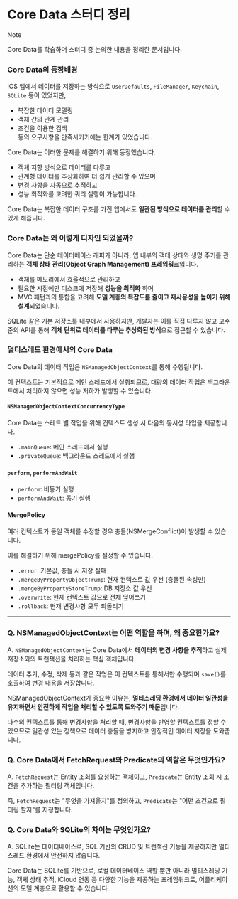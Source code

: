 # Core Data 스터디 정리

> [!NOTE]
> Core Data를 학습하며 스터디 중 논의한 내용을 정리한 문서입니다.

### Core Data의 등장배경
iOS 앱에서 데이터를 저장하는 방식으로 `UserDefaults`, `FileManager`, `Keychain`, `SQLite` 등이 있었지만, 
- 복잡한 데이터 모델링
- 객체 간의 관계 관리
- 조건을 이용한 검색    
등의 요구사항을 만족시키기에는 한계가 있었습니다.

Core Data는 이러한 문제를 해결하기 위해 등장했습니다.
- 객체 지향 방식으로 데이터를 다루고
- 관계형 데이터를 추상화하여 더 쉽게 관리할 수 있으며
- 변경 사항을 자동으로 추적하고
- 성능 최적화를 고려한 쿼리 실행이 가능합니다.

Core Data는 복잡한 데이터 구조를 가진 앱에서도 **일관된 방식으로 데이터를 관리**할 수 있게 해줍니다.


### Core Data는 왜 이렇게 디자인 되었을까?

Core Data는 단순 데이터베이스 래퍼가 아니라, 앱 내부의 객테 상태와 생명 주기를 관리하는 **객체 상태 관리(Object Graph Management) 프레임워크**입니다.

- 객체를 메모리에서 효율적으로 관리하고
- 필요한 시점에만 디스크에 저장해 **성능을 최적화** 하며
- MVC 패턴과의 통합을 고려해 **모델 계층의 복잡도를 줄이고 재사용성을 높이기 위해 설계**되었습니다.

SQLite 같은 기본 저장소를 내부에서 사용하지만, 개발자는 이를 직접 다루지 않고 고수준의 API를 통해 **객체 단위로 데이터를 다루는 추상화된 방식**으로 접근할 수 있습니다.


### 멀티스레드 환경에서의 Core Data

Core Data의 데이터 작업은 `NSManagedObjectContext`를 통해 수행됩니다. 

이 컨텍스트는 기본적으로 메인 스레드에서 실행되므로, 대량의 데이터 작업은 백그라운드에서 처리하지 않으면 성능 저하가 발생할 수 있습니다.

#### `NSManagedObjectContextConcurrencyType`
Core Data는 스레드 별 작업을 위해 컨텍스트 생성 시 다음의 동시성 타입을 제공합니다.
- `.mainQueue`: 메인 스레드에서 실행
- `.privateQueue`: 백그라운드 스레드에서 실행
  
#### `perform`, `performAndWait`
- `perform`: 비동기 실행
- `performAndWait`: 동기 실행

#### MergePolicy
여러 컨텍스트가 동일 객체를 수정할 경우 충돌(NSMergeConflict)이 발생할 수 있습니다.     

이를 해결하기 위해 mergePolicy를 설정할 수 있습니다.
- `.error`: 기본값, 충돌 시 저장 실패
- `.mergeByPropertyObjectTrump`: 현재 컨텍스트 값 우선 (충돌된 속성만)
- `.mergeByPropertyStoreTrump`: DB 저장소 값 우선 
- `.overwrite`: 현재 컨텍스트 값으로 전체 덮어쓰기
- `.rollback`: 현재 변경사항 모두 되돌리기

--------

### Q. NSManagedObjectContext는 어떤 역할을 하며, 왜 중요한가요?

A. `NSManagedObjectContext`는 Core Data에서 **데이터의 변경 사항을 추적**하고 실제 저장소와의 트랜잭션을 처리하는 핵심 객체입니다.    

데이터 추가, 수정, 삭제 등과 같은 작업은 이 컨텍스트를 통해서만 수행되며 `save()`를 호출하여 변경 내용을 저장합니다.

NSManagedObjectContext가 중요한 이유는, **멀티스레딩 환경에서 데이터 일관성을 유지하면서 안전하게 작업을 처리할 수 있도록 도와주기 때문**입니다.

다수의 컨텍스트를 통해 변경사항을 처리할 때, 변경사항을 반영할 컨텍스트를 정할 수 있으므로 일관성 있는 정책으로 데이터 충돌을 방지하고 안정적인 데이터 저장을 도와줍니다.


### Q. Core Data에서 FetchRequest와 Predicate의 역할은 무엇인가요?

A. `FetchRequest`는 Entity 조회를 요청하는 객체이고, `Predicate`는 Entity 조회 시 조건을 추가하는 필터링 객체입니다.

즉, `FetchRequest`는 "무엇을 가져올지"를 정의하고, `Predicate`는 "어떤 조건으로 필터링 할지"를 지정합니다.


### Q. Core Data와 SQLite의 차이는 무엇인가요?

A. SQLite는 데이터베이스로, SQL 기반의 CRUD 및 트랜잭션 기능을 제공하지만 멀티스레드 환경에서 안전하지 않습니다.

Core Data는 SQLite를 기반으로, 로컬 데이터베이스 역할 뿐만 아니라 멀티스레딩 기능, 객체 상태 추적, iCloud 연동 등 다양한 기능을 제공하는 프레임워크로, 어플리케이션의 모델 계층으로 활용할 수 있습니다.


